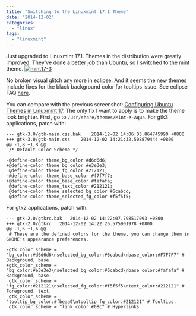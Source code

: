 ```yaml
---
title: "Switching to the Linuxmint 17.1 Theme"
date: "2014-12-02"
categories: 
  - "linux"
tags: 
  - "linuxmint"
---
```


Just upgraded to Linuxmint 17.1. Themes in the distribution were greatly improved. They've done a better job than Ubuntu, so I switched to the mint theme. [![mint17-3](images/15741443810_386089ae8d_z.jpg)](https://www.flickr.com/photos/gonwan1985/15741443810 "mint17-3 by Binhao Qian, on Flickr")

No broken visual glitch any more in eclipse. And it seems the new themes include fixes for the black background color for tooltips issue. See eclipse FAQ [here](http://wiki.eclipse.org/IRC_FAQ#Black_background_color_for_tooltips_on_Linux.2FUbuntu.2FGTK).

You can compare with the previous screenshot: [Configuring Ubuntu Themes in Linuxmint 17](http://www.gonwan.com/?p=459). The only fix I want to apply is to make the theme look brighter. First, go to `/usr/share/themes/Mint-X-Aqua`. For gtk3 applications, patch with:

```
--- gtk-3.0/gtk-main.css.bak	2014-12-02 14:06:03.864745990 +0800
+++ gtk-3.0/gtk-main.css	2014-12-02 14:21:32.508879444 +0800
@@ -1,8 +1,8 @@
 /* Default Color Scheme */
 
-@define-color theme_bg_color #d6d6d6;
+@define-color theme_bg_color #e3e3e3;
 @define-color theme_fg_color #212121;
-@define-color theme_base_color #f7f7f7;
+@define-color theme_base_color #fafafa;
 @define-color theme_text_color #212121;
 @define-color theme_selected_bg_color #6cabcd;
 @define-color theme_selected_fg_color #f5f5f5;
```

For gtk2 applications, patch with:

```
--- gtk-2.0/gtkrc.bak	2014-12-02 14:22:07.798517093 +0800
+++ gtk-2.0/gtkrc	2014-12-02 14:22:26.575901978 +0800
@@ -1,6 +1,6 @@
 # These are the defined colors for the theme, you can change them in GNOME's appearance preferences.
 
-gtk_color_scheme = "bg_color:#d6d6d6\nselected_bg_color:#6cabcd\nbase_color:#F7F7F7" # Background, base.
+gtk_color_scheme = "bg_color:#e3e3e3\nselected_bg_color:#6cabcd\nbase_color:#fafafa" # Background, base.
 gtk_color_scheme = "fg_color:#212121\nselected_fg_color:#f5f5f5\ntext_color:#212121" # Foreground, text.
 gtk_color_scheme = "tooltip_bg_color:#fbeaa0\ntooltip_fg_color:#212121" # Tooltips.
 gtk_color_scheme = "link_color:#08c" # Hyperlinks
```

